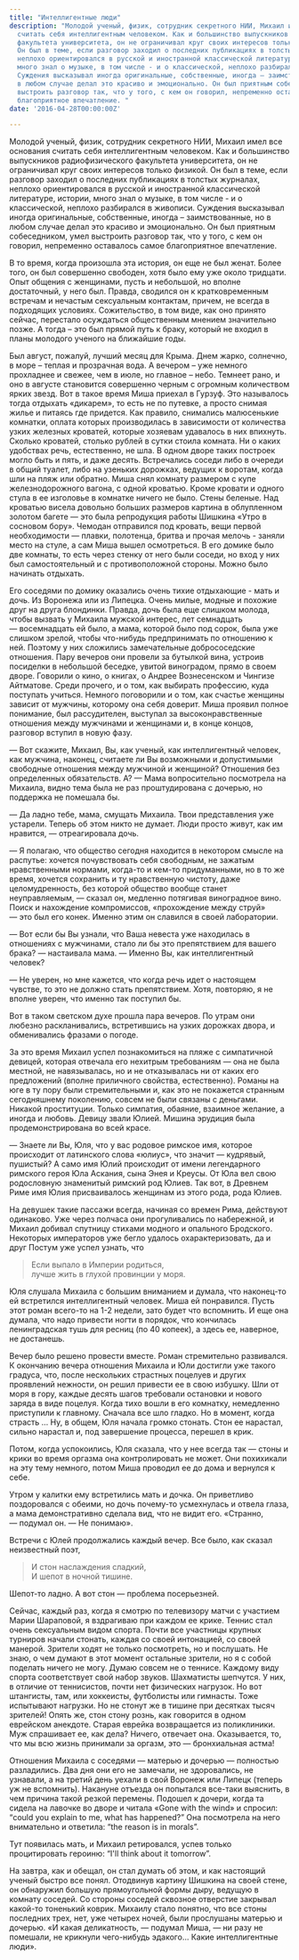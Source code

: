 ```yaml
---
title: "Интеллигентные люди"
description: "Молодой ученый, физик, сотрудник секретного НИИ, Михаил имел все основания
  считать себя интеллигентным человеком. Как и большинство выпускников радиофизического
  факультета университета, он не ограничивал круг своих интересов только физикой.
  Он был в теме, если разговор заходил о последних публикациях в толстых журналах,
  неплохо ориентировался в русской и иностранной классической литературе, истории,
  много знал о музыке, в том числе - и о классической, неплохо разбирался в живописи.
  Суждения высказывал иногда оригинальные, собственные, иногда – заимствованные, но
  в любом случае делал это красиво и эмоционально. Он был приятным собеседником, умел
  выстроить разговор так, что у того, с кем он говорил, непременно оставалось самое
  благоприятное впечатление. "
date: '2016-04-28T00:00:00Z'

---
```

Молодой ученый, физик, сотрудник секретного НИИ, Михаил имел все основания считать себя интеллигентным человеком. Как и большинство выпускников радиофизического факультета университета, он не ограничивал круг своих интересов только физикой. Он был в теме, если разговор заходил о последних публикациях в толстых журналах, неплохо ориентировался в русской и иностранной классической литературе, истории, много знал о музыке, в том числе - и о классической, неплохо разбирался в живописи. Суждения высказывал иногда оригинальные, собственные, иногда – заимствованные, но в любом случае делал это красиво и эмоционально. Он был приятным собеседником, умел выстроить разговор так, что у того, с кем он говорил, непременно оставалось самое благоприятное впечатление. 

В то время, когда произошла эта история, он еще не был женат. Более того, он был совершенно свободен, хотя было ему уже около тридцати. Опыт общения с женщинами, пусть и небольшой, но вполне достаточный, у него был. Правда, сводился он к кратковременным встречам и нечастым сексуальным контактам, причем, не всегда в подходящих условиях. Сожительство, в том виде, как оно принято сейчас, перестало осуждаться общественным мнением значительно позже. А тогда – это был прямой путь к браку, который не входил в планы молодого ученого на ближайшие годы.

Был август, пожалуй, лучший месяц для Крыма. Днем жарко, солнечно, в море – теплая и прозрачная вода. А вечером – уже немного прохладнее и свежее, чем в июле, но главное – небо. Темнеет рано, и оно в августе становится совершенно черным с огромным количеством ярких звезд. Вот в такое время Миша приехал в Гурзуф. Это называлось тогда отдыхать «дикарем», то есть не по путевке, а просто снимая жилье и питаясь где придется. Как правило, снимались малюсенькие комнатки, оплата которых производилась в зависимости от количества узких железных кроватей, которые хозяевам удавалось в них впихнуть. Сколько кроватей, столько рублей в сутки стоила комната. Ни о каких удобствах речь, естественно, не шла. В одном дворе таких построек могло быть и пять, и даже десять. Встречались соседи либо в очереди в общий туалет, либо на узеньких дорожках, ведущих к воротам, когда шли на пляж или обратно. Миша снял комнату размером с купе железнодорожного вагона, с одной кроватью. Кроме кровати и одного стула в ее изголовье в комнатке ничего не было. Стены беленые. Над кроватью висела довольно больших размеров картина в облупленном золотом багете —&nbsp;это была репродукция работы Шишкина «Утро в сосновом бору». Чемодан отправился под кровать, вещи первой необходимости —&nbsp;плавки, полотенца, бритва и прочая мелочь - заняли место на стуле, а сам Миша вышел осмотреться. В его домике было две комнаты, то есть через стенку от него были соседи, но вход у них был самостоятельный и с противоположной стороны. Можно было начинать отдыхать.

Его соседями по домику оказались очень тихие отдыхающие - мать и дочь. Из Воронежа или из Липецка. Очень милые, модные и похожие друг на друга блондинки. Правда, дочь была еще слишком молода, чтобы вызвать у Михаила мужской интерес, лет семнадцать —&nbsp;восемнадцать ей было, а мама, которой было под сорок, была уже слишком зрелой, чтобы что-нибудь предпринимать по отношению к ней. Поэтому у них сложились замечательные добрососедские отношения. Пару вечеров они провели за бутылкой вина, устроив посиделки в небольшой беседке, увитой виноградом, прямо в своем дворе. Говорили о кино, о книгах, о Андрее Вознесенском и Чингизе Айтматове. Среди прочего, и о том, как выбирать профессию, куда поступать учиться. Немного поговорили и о том, как счастье женщины зависит от мужчины, которому она себя доверит. Миша проявил полное понимание, был рассудителен, выступал за высоконравственные отношения между мужчинами и женщинами и, в конце концов, разговор вступил в новую фазу.

—&nbsp;Вот скажите, Михаил, Вы, как ученый, как интеллигентный человек, как мужчина, наконец, считаете ли Вы возможными и допустимыми свободные отношения между мужчиной и женщиной? Отношения без определенных обязательств. А? —&nbsp;Мама вопросительно посмотрела на Михаила, видно тема была не раз проштудирована с дочерью, но поддержка не помешала бы.

—&nbsp;Да ладно тебе, мама, смущать Михаила. Твои представления уже устарели. Теперь об этом никто не думает. Люди просто живут, как им нравится, —&nbsp;отреагировала дочь.

—&nbsp;Я полагаю, что общество сегодня находится в некотором смысле на распутье: хочется почувствовать себя свободным, не зажатым нравственными нормами, когда-то и кем-то придуманными, но в то же время, хочется сохранить и ту нравственную чистоту, даже целомудренность, без которой общество вообще станет неуправляемым, —&nbsp;сказал он, медленно потягивая виноградное вино. Поиск и нахождение компромиссов, «прохождение между струй» —&nbsp;это был его конек. Именно этим он славился в своей лаборатории.

—&nbsp;Вот если бы Вы узнали, что Ваша невеста уже находилась в отношениях с мужчинами, стало ли бы это препятствием для вашего брака? —&nbsp;настаивала мама. —&nbsp;Именно Вы, как интеллигентный человек?

—&nbsp;Не уверен, но мне кажется, что когда речь идет о настоящем чувстве, то это не должно стать препятствием. Хотя, повторяю, я не вполне уверен, что именно так поступил бы.

Вот в таком светском духе прошла пара вечеров. По утрам они любезно раскланивались, встретившись на узких дорожках двора, и обменивались фразами о погоде. 

За это время Михаил успел познакомиться на пляже с симпатичной девицей, которая отвечала его нехитрым требованиям —&nbsp;она не была местной, не навязывалась, но и не отказывалась ни от каких его предложений (вполне приличного свойства, естественно). Романы на юге в ту пору были стремительными и, как это не покажется странным сегодняшнему поколению, совсем не были связаны с деньгами. Никакой проституции. Только симпатия, обаяние, взаимное желание, а иногда и любовь. Девицу звали Юлией. Мишина эрудиция была продемонстрирована во всей красе.

—&nbsp;Знаете ли Вы, Юля, что у вас родовое римское имя, которое происходит от латинского слова «юлиус», что значит — кудрявый, пушистый? А само имя Юлий происходит от имени легендарного римского героя Юла Аскания, сына Энея и Креусы. От Юла вел свою родословную знаменитый римский род Юлиев. Так вот, в Древнем Риме имя Юлия присваивалось женщинам из этого рода, рода Юлиев.

На девушек такие пассажи всегда, начиная со времен Рима, действуют одинаково. Уже через полчаса они прогуливались по набережной, и Михаил добивал спутницу стихами модного и опального Бродского. Некоторых императоров уже бегло удалось охарактеризовать, да и друг Постум уже успел узнать, что

>Если выпало в Империи родиться,<br />
>лучше жить в глухой провинции у моря.

Юля слушала Михаила с большим вниманием и думала, что наконец-то ей встретился интеллигентный человек. Миша ей понравился. Пусть этот роман всего-то на 1-2 недели, зато будет что вспомнить. И еще она думала, что надо привести ногти в порядок, что кончилась ленинградская тушь для ресниц (по 40 копеек), а здесь ее, наверное, не достанешь. 

Вечер было решено провести вместе. Роман стремительно развивался.
К окончанию вечера отношения Михаила и Юли достигли уже такого градуса, что, после нескольких страстных поцелуев и других проявлений нежности, он решил привести ее в свою избушку. Шли от моря в гору, каждые десять шагов требовали остановки и нового заряда в виде поцелуя. Когда тихо вошли в его комнатку, немедленно приступили к главному. Сначала все шло гладко. Но в момент, когда страсть … Ну, в общем, Юля начала громко стонать. Стон ее нарастал, сильно нарастал и, под завершение процесса, перешел в крик.

Потом, когда успокоились, Юля сказала, что у нее всегда так —&nbsp;стоны и крики во время оргазма она контролировать не может. Они похихикали на эту тему немного, потом Миша проводил ее до дома и вернулся к себе. 

Утром у калитки ему встретились мать и дочка. Он приветливо поздоровался с обеими, но дочь почему-то усмехнулась и отвела глаза, а мама демонстративно сделала вид, что не видит его. «Странно,—&nbsp;подумал он. —&nbsp;Не понимаю». 

Встречи с Юлей продолжались каждый вечер. Все было, как сказал неизвестный поэт,
 
>И стон наслаждения сладкий,<br />
>И шепот в ночной тишине.

Шепот-то ладно. А вот стон —&nbsp;проблема посерьезней.

Сейчас, каждый раз, когда я смотрю по телевизору матчи с участием Марии Шараповой, я вздрагиваю при каждом ее крике. Теннис стал очень сексуальным видом спорта. Почти все участницы крупных турниров начали стонать, каждая со своей интонацией, со своей манерой. Зрители ходят не только посмотреть, но и послушать. Не знаю, о чем думают в этот момент остальные зрители, но я с собой поделать ничего не могу. Думаю совсем не о теннисе. Каждому виду спорта соответствует свой набор звуков. Шахматисты шепчутся. У них, в отличие от теннисистов, почти нет физических нагрузок. Но вот штангисты, там, или хоккеисты, футболисты или гимнасты. Тоже испытывают нагрузки. Но не стонут же в тишине при десятках тысяч зрителей! Опять же, стон стону рознь, как говорится в одном еврейском анекдоте. Старая еврейка возвращается из поликлиники. Муж спрашивает ее, как дела? Ничего, отвечает она. Оказывается, то, что мы всю жизнь принимали за оргазм, это —&nbsp;бронхиальная астма!

Отношения Михаила с соседями —&nbsp;матерью и дочерью —&nbsp;полностью разладились. Два дня они его не замечали, не здоровались, не узнавали, а на третий день уехали в свой Воронеж или Липецк (теперь уж не вспомнить). Накануне отъезда он попытался все-таки выяснить, в чем причина такой резкой перемены. Подошел к дочери, когда та сидела на лавочке во дворе и читала «Gone with the wind» и спросил: “could you explain to me, what has happened?” Она посмотрела на него внимательно и ответила: “the reason is in morals”.

Тут появилась мать, и Михаил ретировался, успев только процитировать героиню: “I'll think about it tomorrow”.

На завтра, как и обещал, он стал думать об этом, и как настоящий ученый быстро все понял. Отодвинув картину Шишкина на своей стене, он обнаружил большую прямоугольной формы дыру, ведущую в комнату соседей. Со стороны соседей сквозное отверстие закрывал какой-то тоненький коврик. Михаилу стало понятно, что все стоны последних трех, нет, уже четырех ночей, были прослушаны матерью и дочерью. «И какая деликатность, —&nbsp;подумал Миша, —&nbsp;ни разу не помешали, не крикнули чего-нибудь эдакого… Какие интеллигентные люди».


